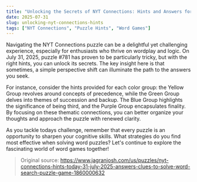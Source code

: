 ```yaml
---
title: "Unlocking the Secrets of NYT Connections: Hints and Answers for July 31, 2025"
date: 2025-07-31
slug: unlocking-nyt-connections-hints
tags: ["NYT Connections", "Puzzle Hints", "Word Games"]
---
```


Navigating the NYT Connections puzzle can be a delightful yet challenging experience, especially for enthusiasts who thrive on wordplay and logic. On July 31, 2025, puzzle #781 has proven to be particularly tricky, but with the right hints, you can unlock its secrets. The key insight here is that sometimes, a simple perspective shift can illuminate the path to the answers you seek.

For instance, consider the hints provided for each color group: the Yellow Group revolves around concepts of precedence, while the Green Group delves into themes of succession and backup. The Blue Group highlights the significance of being third, and the Purple Group encapsulates finality. By focusing on these thematic connections, you can better organize your thoughts and approach the puzzle with renewed clarity.

As you tackle todays challenge, remember that every puzzle is an opportunity to sharpen your cognitive skills. What strategies do you find most effective when solving word puzzles? Let's continue to explore the fascinating world of word games together!
> Original source: https://www.jagranjosh.com/us/puzzles/nyt-connections-hints-today-31-july-2025-answers-clues-to-solve-word-search-puzzle-game-1860000632
